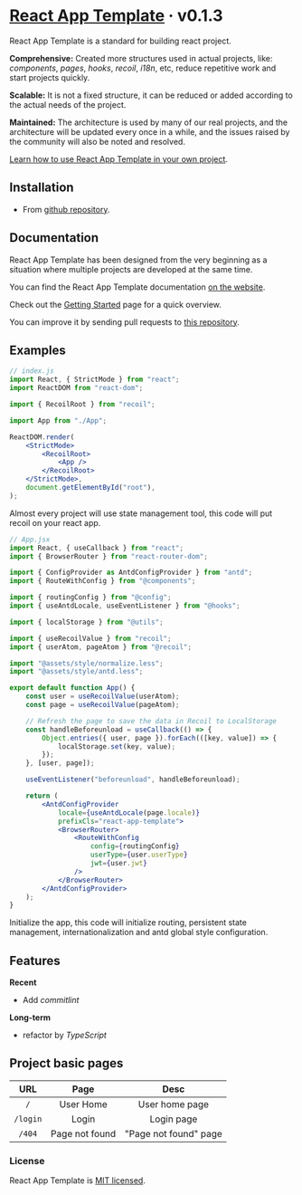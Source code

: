 # [React App Template](https://it-is-it.web.app/docs/react-app-template) &middot; v0.1.3

React App Template is a standard for building react project.

**Comprehensive:** Created more structures used in actual projects, like: _components_, _pages_, _hooks_, _recoil_, _i18n_, etc, reduce repetitive work and start projects quickly.

**Scalable:** It is not a fixed structure, it can be reduced or added according to the actual needs of the project.

**Maintained:** The architecture is used by many of our real projects, and the architecture will be updated every once in a while, and the issues raised by the community will also be noted and resolved.

[Learn how to use React App Template in your own project](https://it-is-it.web.app/docs/react-app-template/getting-started).

## Installation

- From [github repository](https://github.com/YernarT/react-app-template).

## Documentation

React App Template has been designed from the very beginning as a situation where multiple projects are developed at the same time.

You can find the React App Template documentation [on the website](https://it-is-it.web.app/docs).

Check out the [Getting Started](https://it-is-it.web.app/docs/react-app-template/getting-started) page for a quick overview.

You can improve it by sending pull requests to [this repository](https://github.com/YernarT/react-app-template).

## Examples

```jsx
// index.js
import React, { StrictMode } from "react";
import ReactDOM from "react-dom";

import { RecoilRoot } from "recoil";

import App from "./App";

ReactDOM.render(
	<StrictMode>
		<RecoilRoot>
			<App />
		</RecoilRoot>
	</StrictMode>,
	document.getElementById("root"),
);
```

Almost every project will use state management tool, this code will put recoil on your react app.

```jsx
// App.jsx
import React, { useCallback } from "react";
import { BrowserRouter } from "react-router-dom";

import { ConfigProvider as AntdConfigProvider } from "antd";
import { RouteWithConfig } from "@components";

import { routingConfig } from "@config";
import { useAntdLocale, useEventListener } from "@hooks";

import { localStorage } from "@utils";

import { useRecoilValue } from "recoil";
import { userAtom, pageAtom } from "@recoil";

import "@assets/style/normalize.less";
import "@assets/style/antd.less";

export default function App() {
	const user = useRecoilValue(userAtom);
	const page = useRecoilValue(pageAtom);

	// Refresh the page to save the data in Recoil to LocalStorage
	const handleBeforeunload = useCallback(() => {
		Object.entries({ user, page }).forEach(([key, value]) => {
			localStorage.set(key, value);
		});
	}, [user, page]);

	useEventListener("beforeunload", handleBeforeunload);

	return (
		<AntdConfigProvider
			locale={useAntdLocale(page.locale)}
			prefixCls="react-app-template">
			<BrowserRouter>
				<RouteWithConfig
					config={routingConfig}
					userType={user.userType}
					jwt={user.jwt}
				/>
			</BrowserRouter>
		</AntdConfigProvider>
	);
}
```

Initialize the app, this code will initialize routing, persistent state management, internationalization and antd global style configuration.

## Features

**Recent**

- Add _commitlint_

**Long-term**

- refactor by _TypeScript_

## Project basic pages

|   URL    |      Page      |         Desc          |
| :------: | :------------: | :-------------------: |
|   `/`    |   User Home    |    User home page     |
| `/login` |     Login      |      Login page       |
|  `/404`  | Page not found | "Page not found" page |

### License

React App Template is [MIT licensed](./LICENSE).
